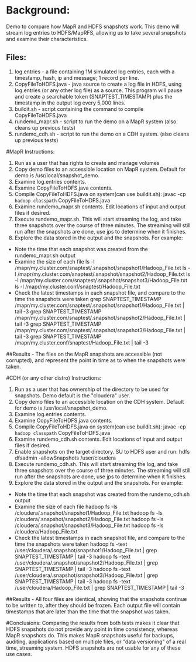 # Background:

Demo to compare how MapR and HDFS snapshots work.   This demo will stream log entries to HDFS/MapRFS, allowing us to take several snapshots and examine their characteristics.

## Files:
1.   log.entries - a file containing 1M simulated log entries, each with a timestamp, hash, ip and message; 1 record per line.
2.   CopyFileToHDFS.java - java source to create a log file in HDFS, using log.entries (or any other log file) as a source.    This program will pause and create a searchable token (SNAPTEST_TIMESTAMP) plus the timestamp in the output log every 5,000 lines.
3.  buildit.sh - script containing the command to compile CopyFileToHDFS.java
4.  rundemo_mapr.sh - script to run the demo on a MapR system (also cleans up previous tests)
5.  rundemo_cdh.sh - script to run the demo on a CDH system. (also cleans up previous tests)

#MapR Instructions:
1.   Run as a user that has rights to create and manage volumes
2.   Copy demo files to an accessible location on MapR system.   Default for demo is /usr/local/snapshot_demo.
3.   Examine log.entries contents.
4.   Examine CopyFileToHDFS.java contents.
5.   Compile CopyFileToHDFS.java on system(can use buildit.sh):
	javac -cp `hadoop classpath` CopyFileToHDFS.java
3.   Examine rundemo_mapr.sh contents.    Edit locations of input and output files if desired.
4.    Execute rundemo_mapr.sh.    This will start streaming the log, and take three snapshots over the course of three minutes.     The streaming will still run after the snapshots are done, use jps to determine when it finishes.
5.    Explore the data stored in the output and the snapshots. For example:
 - Note the time that each snapshot was created from the rundemo_mapr.sh output
 - Examine the size of each file
	ls -l /mapr/my.cluster.com/snaptest/.snapshot/snapshot1/Hadoop_File.txt
	ls -l /mapr/my.cluster.com/snaptest/.snapshot/snapshot2/Hadoop_File.txt
	ls -l /mapr/my.cluster.com/snaptest/.snapshot/snapshot3/Hadoop_File.txt
	ls -l /mapr/my.cluster.conf/snaptest/Hadoop_File.txt
 - Check the latest timestamps in each snapshot file, and compare to the time the snapshots were taken
	grep SNAPTEST_TIMESTAMP /mapr/my.cluster.com/snaptest/.snapshot/snapshot1/Hadoop_File.txt | tail -3
	grep SNAPTEST_TIMESTAMP /mapr/my.cluster.com/snaptest/.snapshot/snapshot2/Hadoop_File.txt | tail -3
	grep SNAPTEST_TIMESTAMP /mapr/my.cluster.com/snaptest/.snapshot/snapshot3/Hadoop_File.txt | tail -3
	grep SNAPTEST_TIMESTAMP /mapr/my.cluster.conf/snaptest/Hadoop_File.txt | tail -3

##Results - The files on the MapR snapshots are accessible (not corrupted), and represent the point in time as to when the snapshots were taken.



#CDH (or any other distro) Instructions:
1.   Run as a user that has ownership of the directory to be used for snapshots.     Demo default is the "cloudera" user.
2.   Copy demo files to an accessible location on the CDH system.   Default for demo is /usr/local/snapshot_demo.
3.   Examine log.entries contents.
4.   Examine CopyFileToHDFS.java contents.
5.   Compile CopyFileToHDFS.java on system(can use buildit.sh):
	javac -cp `hadoop classpath` CopyFileToHDFS.java
3.   Examine rundemo_cdh.sh contents.    Edit locations of input and output files if desired.
4.   Enable snapshots on the target directory.    SU to HDFS user and run:
	hdfs dfsadmin -allowSnapshots /user/cloudera
5.    Execute rundemo_cdh.sh.    This will start streaming the log, and take three snapshots over the course of three minutes.     The streaming will still run after the snapshots are done, use jps to determine when it finishes.
6.    Explore the data stored in the output and the snapshots. For example:
 - Note the time that each snapshot was created from the rundemo_cdh.sh output
 - Examine the size of each file
	hadoop fs -ls  /cloudera/.snapshot/snapshot1/Hadoop_File.txt
	hadoop fs -ls  /cloudera/.snapshot/snapshot2/Hadoop_File.txt
	hadoop fs -ls  /cloudera/.snapshot/snapshot3/Hadoop_File.txt
	hadoop fs -ls  /cloudera/Hadoop_File.txt
 - Check the latest timestamps in each snapshot file, and compare to the time the snapshots were taken
	hadoop fs -text /user/cloudera/.snapshot/snapshot1/Hadoop_File.txt | grep SNAPTEST_TIMESTAMP | tail -3
	hadoop fs -text /user/cloudera/.snapshot/snapshot2/Hadoop_File.txt | grep SNAPTEST_TIMESTAMP | tail -3
	hadoop fs -text /user/cloudera/.snapshot/snapshot3/Hadoop_File.txt | grep SNAPTEST_TIMESTAMP | tail -3
	hadoop fs -text /user/cloudera/Hadoop_File.txt | grep SNAPTEST_TIMESTAMP | tail -3

##Results - All four files are identical, showing that the snapshots continue to be written to, after they should be frozen.    Each output file will contain timestamps that are later than the time that the snapshot was taken.  

#Conclusions:
Comparing the results from both tests makes it clear that HDFS snapshots do not provide any point in time consistency, whereas MapR snapshots do.  This makes MapR snapshots useful for backups, auditing, applications based on multiple files, or "data versioning" of a real time, streaming system.    HDFS snapshots are not usable for any of these use cases.